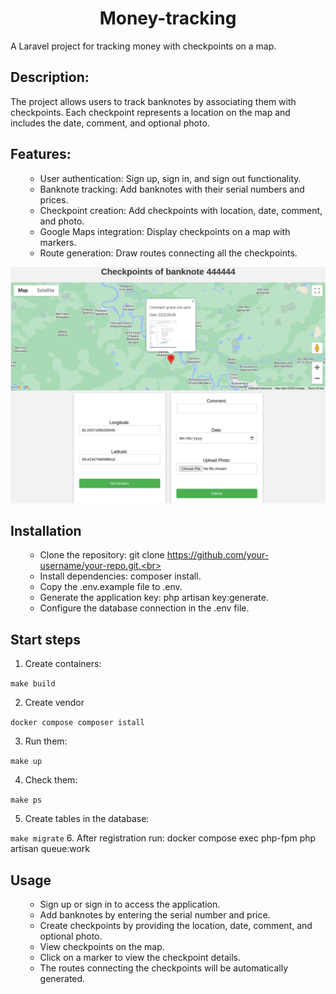 <h1 align="center">Money-tracking</h1>
  <p> A Laravel project for tracking money with checkpoints on a map.
 <h2>Description:</h2>
  <p>The project allows users to track banknotes by associating them with checkpoints. Each checkpoint represents a location on the map and includes the date, comment, and optional photo.</p>
<h2>Features:</h2>
<ul>

- User authentication: Sign up, sign in, and sign out functionality.
- Banknote tracking: Add banknotes with their serial numbers and prices.
- Checkpoint creation: Add checkpoints with location, date, comment, and photo.
- Google Maps integration: Display checkpoints on a map with markers.
- Route generation: Draw routes connecting all the checkpoints.
</ul>
<img src="https://github.com/savinmikhail/money-tracking-app/blob/master/ScreenshotReadme.png?raw=true" alt="Screenshot">
<h2> Installation </h2>
<ul>
    
- Clone the repository: git clone https://github.com/your-username/your-repo.git.<br>
- Install dependencies: composer install.<br>
- Copy the .env.example file to .env.<br>
- Generate the application key: php artisan key:generate.<br>
- Configure the database connection in the .env file.<br>
</ul>

<h2> Start steps</h2>

1. Create containers:

```make build```

2. Create vendor

```docker compose composer istall```

3. Run them:

```make up```

4. Check them:

```make ps```

5. Create tables in the database:

```make migrate``` 
6. After registration run: docker compose exec php-fpm php artisan queue:work


<h2>Usage </h2>
<ul>
    
- Sign up or sign in to access the application.<br>
- Add banknotes by entering the serial number and price.<br>
- Create checkpoints by providing the location, date, comment, and optional photo.<br>
- View checkpoints on the map.<br>
- Click on a marker to view the checkpoint details.<br>
- The routes connecting the checkpoints will be automatically generated.<br>
</ul>
